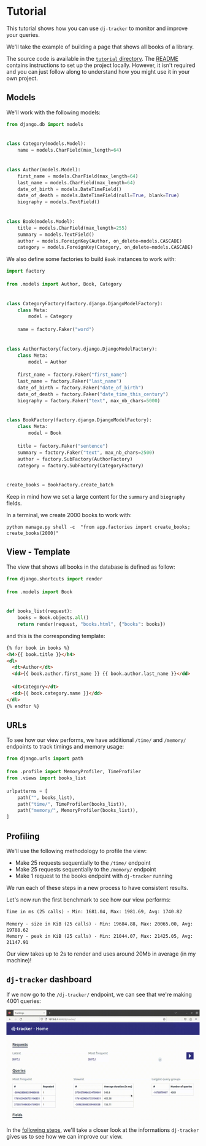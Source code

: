 # Tutorial

This tutorial shows how you can use `dj-tracker` to monitor and improve your queries.

We'll take the example of building a page that shows all books of a library.

The source code is available in the [`tutorial` directory](https://github.com/Tijani-Dia/dj-tracker/tree/main/tutorial). The [README](https://github.com/Tijani-Dia/dj-tracker/tree/main/tutorial/README.md) contains instructions to set up the project locally. However, it isn't required and you can just follow along to understand how you might use it in your own project.

## Models

We'll work with the following models:

```python
from django.db import models


class Category(models.Model):
    name = models.CharField(max_length=64)


class Author(models.Model):
    first_name = models.CharField(max_length=64)
    last_name = models.CharField(max_length=64)
    date_of_birth = models.DateTimeField()
    date_of_death = models.DateTimeField(null=True, blank=True)
    biography = models.TextField()


class Book(models.Model):
    title = models.CharField(max_length=255)
    summary = models.TextField()
    author = models.ForeignKey(Author, on_delete=models.CASCADE)
    category = models.ForeignKey(Category, on_delete=models.CASCADE)
```

We also define some factories to build `Book` instances to work with:

```python
import factory

from .models import Author, Book, Category


class CategoryFactory(factory.django.DjangoModelFactory):
    class Meta:
        model = Category

    name = factory.Faker("word")


class AuthorFactory(factory.django.DjangoModelFactory):
    class Meta:
        model = Author

    first_name = factory.Faker("first_name")
    last_name = factory.Faker("last_name")
    date_of_birth = factory.Faker("date_of_birth")
    date_of_death = factory.Faker("date_time_this_century")
    biography = factory.Faker("text", max_nb_chars=5000)


class BookFactory(factory.django.DjangoModelFactory):
    class Meta:
        model = Book

    title = factory.Faker("sentence")
    summary = factory.Faker("text", max_nb_chars=2500)
    author = factory.SubFactory(AuthorFactory)
    category = factory.SubFactory(CategoryFactory)


create_books = BookFactory.create_batch
```

Keep in mind how we set a large content for the `summary` and `biography` fields.

In a terminal, we create 2000 books to work with:

```console
python manage.py shell -c  "from app.factories import create_books; create_books(2000)"
```

## View - Template

The view that shows all books in the database is defined as follow:

```python
from django.shortcuts import render

from .models import Book


def books_list(request):
    books = Book.objects.all()
    return render(request, "books.html", {"books": books})
```

and this is the corresponding template:

```html
{% for book in books %}
<h4>{{ book.title }}</h4>
<dl>
  <dt>Author</dt>
  <dd>{{ book.author.first_name }} {{ book.author.last_name }}</dd>

  <dt>Category</dt>
  <dd>{{ book.category.name }}</dd>
</dl>
{% endfor %}
```

## URLs

To see how our view performs, we have additional `/time/` and `/memory/` endpoints to track timings and memory usage:

```python
from django.urls import path

from .profile import MemoryProfiler, TimeProfiler
from .views import books_list

urlpatterns = [
    path("", books_list),
    path("time/", TimeProfiler(books_list)),
    path("memory/", MemoryProfiler(books_list)),
]
```

## Profiling

We'll use the following methodology to profile the view:

- Make 25 requests sequentially to the `/time/` endpoint
- Make 25 requests sequentially to the `/memory/` endpoint
- Make 1 request to the books endpoint with `dj-tracker` running

We run each of these steps in a new process to have consistent results.

Let's now run the first benchmark to see how our view performs:

```shell
Time in ms (25 calls) - Min: 1681.04, Max: 1981.69, Avg: 1740.82

Memory - size in KiB (25 calls) - Min: 19684.88, Max: 20065.00, Avg: 19788.62
Memory - peak in KiB (25 calls) - Min: 21044.07, Max: 21425.05, Avg: 21147.91
```

Our view takes up to 2s to render and uses around 20Mb in average (in my machine)!

## `dj-tracker` dashboard

If we now go to the `/dj-tracker/` endpoint, we can see that we're making 4001 queries:

![dj-tracker Dashboard](../images/tuto-1.gif)

In the [following steps](./detect_and_resolve_related_queries.md), we'll take a closer look at the informations `dj-tracker` gives us to see how we can improve our view.
